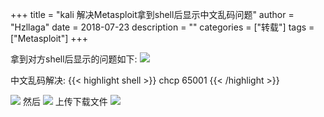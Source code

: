 +++
title = "kali 解决Metasploit拿到shell后显示中文乱码问题"
author = "Hzllaga"
date =  2018-07-23
description = ""
categories = ["转载"]
tags = ["Metasploit"]
+++

拿到对方shell后显示的问题如下:
![](https://cdn.wtfsec.org/img/20200223170458.png)

中文乱码解决:
{{< highlight shell >}}
chcp 65001
{{< /highlight >}}

![](https://cdn.wtfsec.org/img/20200223170511.png)
然后
![](https://cdn.wtfsec.org/img/20200223170524.png)
上传下载文件
![](https://cdn.wtfsec.org/img/20200223170531.png)

